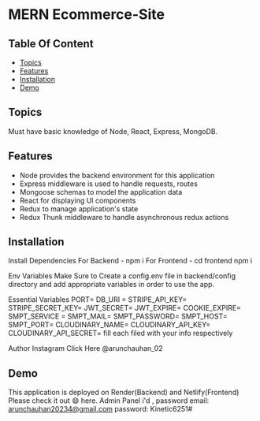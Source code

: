 # MERN Ecommerce-Site

## Table Of Content
- [Topics](#topics)
- [Features](Features)
- [Installation](#installation)
- [Demo](#demo)

## Topics
Must have basic knowledge of Node, React, Express, MongoDB.

## Features
- Node provides the backend environment for this application
- Express middleware is used to handle requests, routes
- Mongoose schemas to model the application data
- React for displaying UI components
- Redux to manage application's state
- Redux Thunk middleware to handle asynchronous redux actions

## Installation
Install Dependencies
For Backend - npm i
For Frontend - cd frontend  npm i

Env Variables
Make Sure to Create a config.env file in backend/config directory and add appropriate variables in order to use the app.

Essential Variables PORT= DB_URI = STRIPE_API_KEY= STRIPE_SECRET_KEY= JWT_SECRET= JWT_EXPIRE= COOKIE_EXPIRE= SMPT_SERVICE = SMPT_MAIL= SMPT_PASSWORD= SMPT_HOST= SMPT_PORT= CLOUDINARY_NAME= CLOUDINARY_API_KEY= CLOUDINARY_API_SECRET= fill each filed with your info respectively

Author
Instagram Click Here @arunchauhan_02

## Demo
This application is deployed on Render(Backend) and Netlify(Frontend) Please check it out 😄 here.
Admin Panel i'd , password
email: arunchauhan20234@gmail.com
password: Kinetic6251#
